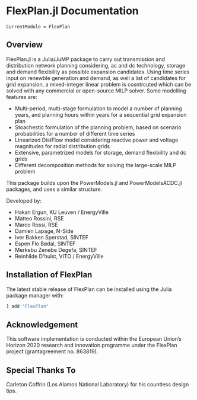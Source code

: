 # FlexPlan.jl Documentation

```@meta
CurrentModule = FlexPlan
```

## Overview

FlexPlan.jl is a Julia/JuMP package to carry out transmission and distribution network planning considering, ac and dc technology, storage and demand flexibility as possible expansion candidates. Using time series input on renewble generation and demand, as well a list of candidates for grid expansion, a mixed-integer linear problem is cosntrcuted which can be solved with any commercial or open-source MILP solver. Some modelling features are:

- Multi-period, multi-stage formulation to model a number of planning years, and planning hours within years for a sequential grid expansion plan
- Stoachestic formulation of the planning problem, based on scenario probabilities for a number of different time series
- Linearized DistFlow model considering reactive power and voltage magnitudes for radial distribution grids
- Extensive, parametrized models for storage, demand flexibility and dc grids
- Different decomposition methods for solving the large-scale MILP problem

This package builds upon the PowerModels.jl and PowerModelsACDC.jl packages, and uses a similar structure.

Developed by:
- Hakan Ergun, KU Leuven / EnergyVille
- Matteo Rossini, RSE
- Marco Rossi, RSE 
- Damien Lapage, N-Side
- Iver Bakken Sperstad, SINTEF
- Espen Flo Bødal, SINTEF
- Merkebu Zenebe Degefa, SINTEF 
- Reinhilde D'hulst, VITO / EnergyVille

## Installation of FlexPlan

The latest stable release of FlexPlan can be installed using the Julia package manager with:

```julia
] add "FlexPlan"
```

## Acknowledgement
This software implementation is conducted within the European Union’s Horizon  2020 research and innovation programme under the FlexPlan project (grantagreement no. 863819).

## Special Thanks To
Carleton Coffrin (Los Alamos National Laboratory) for his countless design tips.  
